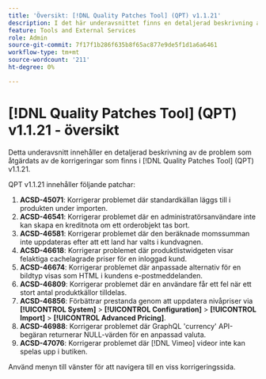 ```yaml
---
title: 'Översikt: [!DNL Quality Patches Tool] (QPT) v1.1.21'
description: I det här underavsnittet finns en detaljerad beskrivning av de problem som åtgärdats av de korrigeringar som finns i  [!DNL Quality Patches Tool] (QPT) v1.1.21.
feature: Tools and External Services
role: Admin
source-git-commit: 7f17f1b286f635b8f65ac877e9de5f1d1a6a6461
workflow-type: tm+mt
source-wordcount: '211'
ht-degree: 0%

---
```


# [!DNL Quality Patches Tool] (QPT) v1.1.21 - översikt

Detta underavsnitt innehåller en detaljerad beskrivning av de problem som åtgärdats av de korrigeringar som finns i [!DNL Quality Patches Tool] (QPT) v1.1.21.

QPT v1.1.21 innehåller följande patchar:

1. **ACSD-45071**: Korrigerar problemet där standardkällan läggs till i produkten under importen.
1. **ACSD-46541**: Korrigerar problemet där en administratörsanvändare inte kan skapa en kreditnota om ett orderobjekt tas bort.
1. **ACSD-46581**: Korrigerar problemet där den beräknade momssumman inte uppdateras efter att ett land har valts i kundvagnen.
1. **ACSD-46618**: Korrigerar problemet där produktlistwidgeten visar felaktiga cachelagrade priser för en inloggad kund.
1. **ACSD-46674**: Korrigerar problemet där anpassade alternativ för en bildtyp visas som HTML i kundens e-postmeddelanden.
1. **ACSD-46809**: Korrigerar problemet där en användare får ett fel när ett stort antal produktkällor tilldelas.
1. **ACSD-46856**: Förbättrar prestanda genom att uppdatera nivåpriser via **[!UICONTROL System]** > **[!UICONTROL Configuration]** > **[!UICONTROL Import]** > **[!UICONTROL Advanced Pricing]**.
1. **ACSD-46988**: Korrigerar problemet där GraphQL &#39;currency&#39; API-begäran returnerar NULL-värden för en anpassad valuta.
1. **ACSD-47076**: Korrigerar problemet där [!DNL Vimeo] videor inte kan spelas upp i butiken.

Använd menyn till vänster för att navigera till en viss korrigeringssida.
